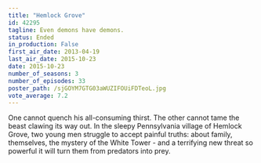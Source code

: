 ```yaml
---
title: "Hemlock Grove"
id: 42295
tagline: Even demons have demons.
status: Ended
in_production: False
first_air_date: 2013-04-19
last_air_date: 2015-10-23
date: 2015-10-23
number_of_seasons: 3
number_of_episodes: 33
poster_path: /sjGOYM7GTG03aWUZIFOUiFDTeoL.jpg
vote_average: 7.2
---
```


One cannot quench his all-consuming thirst. The other cannot tame the beast clawing its way out. In the sleepy Pennsylvania village of Hemlock Grove, two young men struggle to accept painful truths: about family, themselves, the mystery of the White Tower - and a terrifying new threat so powerful it will turn them from predators into prey.
